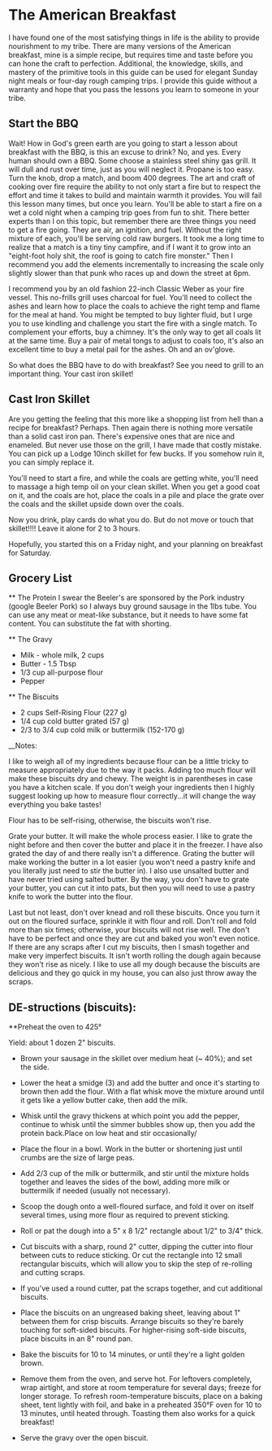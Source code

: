 # The American Breakfast
I have found one of the most satisfying things in life is the ability to provide nourishment to my tribe. There are many versions of the American breakfast, mine is a simple recipe, but requires time and taste before you can hone the craft to perfection. Additional, the knowledge, skills, and mastery of the primitive tools in this guide can be used for elegant Sunday night meals or four-day rough camping trips. I provide this guide without a warranty and hope that you pass the lessons you learn to someone in your tribe.

## Start the BBQ
Wait! How in God's green earth are you going to start a lesson about breakfast with the BBQ, is this an excuse to drink? No, and yes. Every human should own a BBQ. Some choose a stainless steel shiny gas grill. It will dull and rust over time, just as you will neglect it. Propane is too easy. Turn the knob, drop a match, and boom 400 degrees. The art and craft of cooking over fire require the ability to not only start a fire but to respect the effort and time it takes to build and maintain warmth it provides. You will fail this lesson many times, but once you learn. You'll be able to start a fire on a wet a cold night when a camping trip goes from fun to shit. There better experts than I on this topic, but remember there are three things you need to get a fire going. They are air, an ignition, and fuel. Without the right mixture of each, you'll be serving cold raw burgers. It took me a long time to realize that a match is a tiny tiny campfire, and if I want it to grow into an "eight-foot holy shit, the roof is going to catch fire monster." Then I recommend you add the elements incrementally to increasing the scale only slightly slower than that punk who races up and down the street at 6pm. 

I recommend you by an old fashion 22-inch Classic Weber as your fire vessel. This no-frills grill uses charcoal for fuel. You'll need to collect the ashes and learn how to place the coals to achieve the right temp and flame for the meal at hand. You might be tempted to buy lighter fluid, but I urge you to use kindling and challenge you start the fire with a single match. To complement your efforts, buy a chimney. It's the only way to get all coals lit at the same time. Buy a pair of metal tongs to adjust to coals too, it's also an excellent time to buy a metal pail for the ashes. Oh and an ov'glove. 

So what does the BBQ have to do with breakfast? See you need to grill to an important thing. Your cast iron skillet!

## Cast Iron Skillet
Are you getting the feeling that this more like a shopping list from hell than a recipe for breakfast? Perhaps. Then again there is nothing more versatile than a solid cast iron pan. There's expensive ones that are nice and enameled. But never use those on the grill, I have made that costly mistake. You can pick up a Lodge 10inch skillet for few bucks. If you somehow ruin it, you can simply replace it. 

You'll need to start a fire, and while the coals are getting white, you'll need to massage a high temp oil on your clean skillet. When you get a good coat on it, and the coals are hot, place the coals in a pile and place the grate over the coals and the skillet upside down over the coals.

Now you drink, play cards do what you do. But do not move or touch that skillet!!!! Leave it alone for 2 to 3 hours.

Hopefully, you started this on a Friday night, and your planning on breakfast for Saturday.

## Grocery List

** The Protein
I swear the Beeler's are sponsored by the Pork industry (google Beeler Pork) so I always buy ground sausage in the 1lbs tube. You can use any meat or meat-like substance, but it needs to have some fat content. You can substitute the fat with shorting.

** The Gravy
- Milk - whole milk, 2 cups
- Butter - 1.5 Tbsp
- 1/3 cup all-purpose flour
- Pepper

** The Biscuits
- 2 cups Self-Rising Flour (227 g)
- 1/4 cup cold butter grated (57 g)
- 2/3 to 3/4 cup cold milk or buttermilk (152-170 g)

__Notes:

I like to weigh all of my ingredients because flour can be a little tricky to measure appropriately due to the way it packs. Adding too much flour will make these biscuits dry and chewy. The weight is in parentheses in case you have a kitchen scale. If you don't weigh your ingredients then I highly suggest looking up how to measure flour correctly...it will change the way everything you bake tastes!

Flour has to be self-rising, otherwise, the biscuits won't rise.

Grate your butter. It will make the whole process easier. I like to grate the night before and then cover the butter and place it in the freezer. I have also grated the day of and there really isn't a difference. Grating the butter will make working the butter in a lot easier (you won't need a pastry knife and you literally just need to stir the butter in). I also use unsalted butter and have never tried using salted butter. By the way, you don't have to grate your butter, you can cut it into pats, but then you will need to use a pastry knife to work the butter into the flour.

Last but not least, don't over knead and roll these biscuits. Once you turn it out on the floured surface, sprinkle it with flour and roll. Don't roll and fold more than six times; otherwise, your biscuits will not rise well. The don't have to be perfect and once they are cut and baked you won't even notice. If there are any scraps after I cut my biscuits, then I smash together and make very imperfect biscuits. It isn't worth rolling the dough again because they won't rise as nicely. I like to use all my dough because the biscuits are delicious and they go quick in my house, you can also just throw away the scraps.

## DE-structions (biscuits):

**Preheat the oven to 425°

Yield: about 1 dozen 2" biscuits.

- Brown your sausage in the skillet over medium heat (~ 40%); and set the side.

- Lower the heat a smidge (3) and add the butter and once it's starting to brown then add the flour. With a flat whisk move the mixture around until it gets like a yellow butter cake, then add the milk.


- Whisk until the gravy thickens at which point you add the pepper, continue to whisk until the simmer bubbles show up, then you add the protein back.Place on low heat and stir occasionally/

- Place the flour in a bowl. Work in the butter or shortening just until crumbs are the size of large peas.

- Add 2/3 cup of the milk or buttermilk, and stir until the mixture holds together and leaves the sides of the bowl, adding more milk or buttermilk if needed (usually not necessary).

- Scoop the dough onto a well-floured surface, and fold it over on itself several times, using more flour as required to prevent sticking.

- Roll or pat the dough into a 5" x 8 1/2" rectangle about 1/2" to 3/4" thick.

- Cut biscuits with a sharp, round 2" cutter, dipping the cutter into flour between cuts to reduce sticking. Or cut the rectangle into 12 small rectangular biscuits, which will allow you to skip the step of re-rolling and cutting scraps.

- If you've used a round cutter, pat the scraps together, and cut additional biscuits.

- Place the biscuits on an ungreased baking sheet, leaving about 1" between them for crisp biscuits. Arrange biscuits so they're barely touching for soft-sided biscuits. For higher-rising soft-side biscuits, place biscuits in an 8" round pan.

- Bake the biscuits for 10 to 14 minutes, or until they're a light golden brown.

- Remove them from the oven, and serve hot. For leftovers completely, wrap airtight, and store at room temperature for several days; freeze for longer storage. To refresh room-temperature biscuits, place on a baking sheet, tent lightly with foil, and bake in a preheated 350°F oven for 10 to 13 minutes, until heated through. Toasting them also works for a quick breakfast!

- Serve the gravy over the open biscuit.
